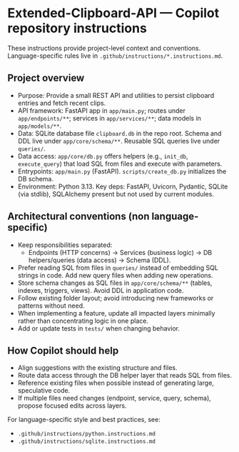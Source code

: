 # Extended-Clipboard-API — Copilot repository instructions

These instructions provide project-level context and conventions. Language-specific rules live in `.github/instructions/*.instructions.md`.

## Project overview
- Purpose: Provide a small REST API and utilities to persist clipboard entries and fetch recent clips.
- API framework: FastAPI app in `app/main.py`; routes under `app/endpoints/**`; services in `app/services/**`; data models in `app/models/**`.
- Data: SQLite database file `clipboard.db` in the repo root. Schema and DDL live under `app/core/schema/**`. Reusable SQL queries live under `queries/`.
- Data access: `app/core/db.py` offers helpers (e.g., `init_db`, `execute_query`) that load SQL from files and execute with parameters.
- Entrypoints: `app/main.py` (FastAPI). `scripts/create_db.py` initializes the DB schema.
- Environment: Python 3.13. Key deps: FastAPI, Uvicorn, Pydantic, SQLite (via stdlib), SQLAlchemy present but not used by current modules.

## Architectural conventions (non language-specific)
- Keep responsibilities separated:
  - Endpoints (HTTP concerns) → Services (business logic) → DB helpers/queries (data access) → Schema (DDL).
- Prefer reading SQL from files in `queries/` instead of embedding SQL strings in code. Add new query files when adding new operations.
- Store schema changes as SQL files in `app/core/schema/**` (tables, indexes, triggers, views). Avoid DDL in application code.
- Follow existing folder layout; avoid introducing new frameworks or patterns without need.
- When implementing a feature, update all impacted layers minimally rather than concentrating logic in one place.
- Add or update tests in `tests/` when changing behavior.

## How Copilot should help
- Align suggestions with the existing structure and files.
- Route data access through the DB helper layer that reads SQL from files.
- Reference existing files when possible instead of generating large, speculative code.
- If multiple files need changes (endpoint, service, query, schema), propose focused edits across layers.

For language-specific style and best practices, see:
- `.github/instructions/python.instructions.md`
- `.github/instructions/sqlite.instructions.md`
